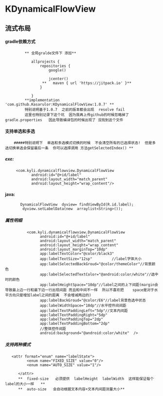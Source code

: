 # KDynamicalFlowView

##    流式布局  
####   gradle依赖方式
             ** 全局gralde文件下 添加**
                                
                allprojects {
                    repositories {
                        google()
                
                        jcenter()
                     **   maven { url 'https://jitpack.io' }**
                    }
                 
                }
             **implementation 'com.github.Kasarulor:KDynamicalFlowView:1.0.7' **
             特别说明基于1.0.7  之前的版本都会出现  resolve fail      
             这里也特别记录下这个坑  因为我再上传github的时候忽略掉了 gradle.properties   因此导致编译包的时候出现了 没找到这个文件 
####   支持单选和多选
        #####特别说明下  单选和多选模式切换的时候  不会清空所有的已选择状态!  但是多选切换单选会保留最后一条  你可以选择调用 方法getSelectedIndex() **
#####  exe:
        
         <com.kyli.dynamicalflowview.DynamicalFlowView
                android:id="@+id/label"
                android:layout_width="match_parent"
                android:layout_height="wrap_content"/>
####  java:
           DynamicalFlowView  dyview= findViewById(R.id.label);
            dyview.setLabelData(new  arraylist<String>()); 
#####  属性明细
              <com.kyli.dynamicalflowview.DynamicalFlowView
                    android:id="@+id/label"
                    android:layout_width="match_parent"
                    android:layout_height="wrap_content"
                    android:layout_marginTop="10dp"
                    app:labelTextColor="@color/black3"
                    app:labelTextSize="12sp"         //label字体大小
                    app:labelSelectedBackGroud="@color/themeColor"//背景颜色
                    app:labelSelectedTextColor="@android:color/white"//选中时的颜色
                    app:labelHeightSpace="10dp"//label之间的上下间距(margin会导致最上边一行和最下边一行出现间距 而且和中间不一样  所以不喜欢把    space是对于水平方向只是增加label之间的距离  不会增减两边的)
                    app:labelBackGroud="@color/E6"//label背景色选中状态
                    app:labelWidthSpace="10dp"//水平控件间间距
                    app:labelTextPaddingLeft="5dp"//文本内间距
                    app:labelTextPaddingRight="5dp"
                    app:labelTextPaddingTop="2dp"
                    app:labelTextPaddingBottom="2dp"
                    //整体控件间距
                    android:background="@android:color/white"  />
                    
                    
  #####    支持两种模式
       <attr format="enum" name="labelState">
              <enum name="FIXED_SIZE" value="0"/>
              <enum name="AUTO_SIZE" value="1"/>
  
          </attr>
          **  fixed-size   必须提供  labelHeight  labelWidth  这样能保证每个label的大小一样   **
          **  auto-size   会自动根据文本内容+文本内间距测量大小**
  